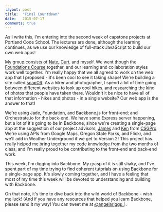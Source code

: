 ```yaml
---
layout: post
title:  "Final Countdown"
date:   2015-07-17
comments: true
---
```


As I write this, I'm entering into the second week of capstone projects at Portland Code School. The lectures are done, although the learning continues, as we use our knowledge of full-stack JavaScript to build our own web apps!

My group consists of [Nate](https://www.linkedin.com/pub/nathan-brenner/b3/b25/652), [Curt](https://www.linkedin.com/in/cpoff), and myself. We went though the [Foundations Course](http://www.portlandcodeschool.com/webdevelopmentprimer/) together, and our learning and collaboration styles work well together. I'm really happy that we all agreed to work on the web app that I proposed - it's been cool to see it taking shape! We're building a site called [snapOR](https://github.com/nathan-j-brenner/snapOR). As a hiker and photographer, I spend a lot of time going between different websites to look up cool hikes, and researching the kind of photos that people have taken there. Wouldn't it be nice to have all of that information - hikes and photos - in a single website? Our web app is the answer to that!

We're using Jade, Foundation, and Backbone.js for front-end; and Orchestrate.io for the back-end. We have some Express server happening, but a lot of it's going to be in Backbone, since we're creating a single-page app at the suggestion of our project advisors, [James](https://github.com/smashdevcode) and [Ken](https://twitter.com/kenhowardpdx) from [CSGPro](http://www.csgpro.com/). We're using APIs from Google Maps, Oregon State Parks, and Flickr, and we'll add in Weather Underground if we get to Version 2! This project has really helped me bring together my code knowledge from the two months of class, and I'm really proud to be contributing to the front-end and back-end work.

This week, I'm digging into Backbone. My grasp of it is still shaky, and I've spent part of my time trying to find coherent tutorials on using Backbone for a single-page app. It's slowly coming together, and I have a feeling that most of my time this week will be devoted to understanding and building with Backbone. 

On that note, it's time to dive back into the wild world of Backbone - wish me luck! (And if you have any resources that helped you learn Backbone, please send it my way! You can tweet me at [@angelariggs_](https://twitter.com/angelariggs_)).



